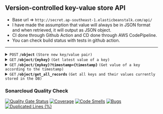 ## Version-controlled key-value store API

-   Base url => `http://secret.ap-southeast-1.elasticbeanstalk.com/api/`
-   I have made the assumption that value will always be in JSON format and when retrieved, it will output as JSON object.
-   CI done through Github Action and CD done through AWS CodePipeline.
-   You can check build status with tests in github action.

---

<details>
 <summary><code>POST</code> <code><b>/object</b></code> <code>(Store new key/value pair)</code></summary>

##### Parameters

> | name | type     | data type     | description                   |
> | ---- | -------- | ------------- | ----------------------------- |
> | None | required | object (JSON) | A key(string) and value(JSON) |

##### Responses

```json
{
    "data": {
        "message": "Successfully created store."
    }
}
```

##### Example cURL

> ```javascript
>  curl -X POST -H "Content-Type: application/json" --data '{"mykey": "{\"foo\": 123}"}' http://secret.ap-southeast-1.elasticbeanstalk.com/api/object/
> ```

</details>

<details>
 <summary><code>GET</code> <code><b>/object/{mykey}</b></code> <code>(Get latest value of a key)</code></summary>

##### Responses

```json
{
    "data": {
        "key": "assumenda",
        "value": {
            "odio": "sed"
        },
        "value_created_at": "2024-06-21T19:35:14.000000Z"
    }
}
```

##### Example cURL

> ```javascript
>  curl -X GET -H "Content-Type: application/json" http://secret.ap-southeast-1.elasticbeanstalk.com/api/object/mykey
> ```

</details>

<details>
 <summary><code>GET</code> <code><b>/object/{mykey}?timestamp={timestamp}</b></code> <code>(Get value of a key according to the timestamp)</code></summary>

##### Parameters

> | name        | type     | data type | description       |
> | ----------- | -------- | --------- | ----------------- |
> | `timestamp` | optional | numeric   | timestamp in UNIX |

##### Responses

```json
{
    "data": {
        "key": "assumenda",
        "value": {
            "odio": "sed"
        },
        "value_created_at": "2024-06-21T19:35:14.000000Z"
    }
}
```

##### Example cURL

> ```javascript
>  curl -X GET -H "Content-Type: application/json" http://secret.ap-southeast-1.elasticbeanstalk.com/api/object/mykey?timestamp=1719160418
> ```

</details>

<details>
 <summary><code>GET</code> <code><b>/object/get_all_records</b></code> <code>(Get all keys and their values currently stored in the DB)</code></summary>

##### Parameters

> | name   | type     | data type | description                                                             |
> | ------ | -------- | --------- | ----------------------------------------------------------------------- |
> | `page` | optional | numeric   | Only 10 max items will be listed, use `page` to change the current page |

##### Responses

```json
{
    "data": [
        {
            "key": "assumenda",
            "values": [
                {
                    "value": {
                        "enim": "eos"
                    },
                    "created_at": "2024-06-22T06:01:08.000000Z"
                },
                {
                    "value": {
                        "odio": "sed"
                    },
                    "created_at": "2024-06-21T19:35:14.000000Z"
                }
            ]
        },
        {
            "key": "mykey",
            "values": [
                {
                    "value": {
                        "foo": 123
                    },
                    "created_at": "2024-06-23T16:33:38.000000Z"
                }
            ]
        }
    ],
    "links": {
        "first": "http://secret.ap-southeast-1.elasticbeanstalk.com/api/object/get_all_records?page=1",
        "last": null,
        "prev": null,
        "next": null
    },
    "meta": {
        "current_page": 1,
        "from": 1,
        "path": "http://secret.ap-southeast-1.elasticbeanstalk.com/api/object/get_all_records",
        "per_page": 10,
        "to": 2
    }
}
```

##### Example cURL

> ```javascript
>  curl -X GET -H "Content-Type: application/json" http://secret.ap-southeast-1.elasticbeanstalk.com/api/object/get_all_records
> ```

</details>

### Sonarcloud Quality Check

[![Quality Gate Status](https://sonarcloud.io/api/project_badges/measure?project=allanling_secret&metric=alert_status)](https://sonarcloud.io/summary/new_code?id=allanling_secret)
[![Coverage](https://sonarcloud.io/api/project_badges/measure?project=allanling_secret&metric=coverage)](https://sonarcloud.io/summary/new_code?id=allanling_secret)
[![Code Smells](https://sonarcloud.io/api/project_badges/measure?project=allanling_secret&metric=code_smells)](https://sonarcloud.io/summary/new_code?id=allanling_secret)
[![Bugs](https://sonarcloud.io/api/project_badges/measure?project=allanling_secret&metric=bugs)](https://sonarcloud.io/summary/new_code?id=allanling_secret)
[![Duplicated Lines (%)](https://sonarcloud.io/api/project_badges/measure?project=allanling_secret&metric=duplicated_lines_density)](https://sonarcloud.io/summary/new_code?id=allanling_secret)

